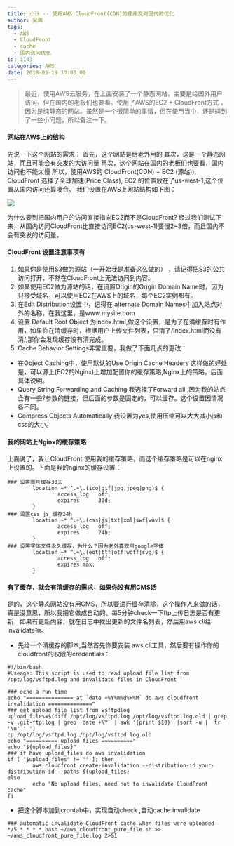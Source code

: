 ```yaml
---
title: 小计 -- 使用AWS CloudFront(CDN)的使用及对国内的优化 
author: 吴鹰
tags:
  - AWS
  - CloudFront
  - cache
  - 国内访问优化
id: 1143
categories: AWS
date: 2018-05-19 13:03:00
---
```

> 最近，使用AWS云服务，在上面安装了一个静态网站，主要是给国外用户访问，但在国内的老板们也要看。使用了AWS的EC2 + CloudFront方式 ， 因为是纯静态的网站。虽然是一个很简单的事情，但在使用当中，还是碰到了一些小问题，所以备注一下。 

#### 网站在AWS上的结构
先说一下这个网站的需求：
首先，这个网站是给老外用的 
其次，这是一个静态网站，而且可能会有突发的大访问量
再次，这个网站在国内的老板们也要看，国内访问也不能太慢
所以，使用AWS的 CloudFront(CDN) + EC2 (源站)), CloudFront 选择了全球加速(Price Class), EC2 的位置放在了us-west-1,这个位置从国内访问还算凑合。 我们设置在AWS上网站结构如下图：

![](/images/2018-05-19-11-50-35.png)

为什么要到把国内用户的访问直接指向EC2而不是CloudFront?
经过我们测试下来，从国内访问CloudFront比直接访问EC2(us-west-1)要慢2~3倍，而且国内不会有突发的访问量。

#### CloudFront 设置注意事项有
1. 如果你是使用S3做为源站（一开始我是准备这么做的） ，请记得把S3的公共访问打开，不然在CloudFront上无法访问到内容。
2. 如果使用EC2做为源站的话，在设置Origin的Origin Domain Name时，因为只接受域名，可以使用EC2在AWS上的域名，每个EC2实例都有。
3. 在Edit Distribution设置中，记得在 alternate Domain Names中加入站点对外的名称，在我这里，是www.mysite.com
4.  设置 Default Root Object 为index.html,做这个设置，是为了在清缓存时有作用，如果你在清缓存时，根据用户上传文件列表，只清了/index.html而没有清/,那你会发现缓存没有清完成。
5. Cache Behavior Settings非常重要，我做了下面几点的更改：
  * 在Object Caching中，使用默认的Use Origin Cache Headers 这样做的好处是，可以源上(EC2的Nginx)上增加配置你的缓存策略,Nginx上的策略，后面具体说明。
  * Query String Forwarding and Caching 我选择了Forward all ,因为我的站点会有一些?参数的链接，但后面的参数是固定的，可以缓存。这个设置因情况各不同。
  * Compress Objects Automatically 我设置为yes,使用压缩可以大大减小js和css的大小。

#### 我的网站上Nginx的缓存策略
上面说了，我让CloudFront 使用我的缓存策略，而这个缓存策略是可以在nginx上设置的。下面是我的nginx的缓存设置：
```
### 设置图片缓存30天
        location ~* ^.+\.(ico|gif|jpg|jpeg|png)$ { 
                access_log   off; 
                expires      30d;
        }
### 设置css js 缓存24h
        location ~* ^.+\.(css|js|txt|xml|swf|wav)$ {
                access_log   off;
                expires      24h;
        }
### 设置字体文件永久缓存，为什么？因为老外喜欢用google字体
        location ~* ^.+\.(eot|ttf|otf|woff|svg)$ {
                access_log   off;
                expires max;
        }
```

#### 有了缓存，就会有清缓存的需求，如果你没有用CMS话
是的，这个静态网站没有用CMS，所以要进行缓存清除，这个操作人来做的话，真是没意思，所以我把它做成自动的。每5分钟check一下ftp上传日志是否有更新，如果有更新内容，就在日志中找出更新的文件名列表，然后用aws cli给invalidate掉。
* 先给一个清缓存的脚本,当然首先你要安装 aws cli工具，然后要有操作你的cloudfront的权限的credentials：
```
#!/bin/bash
#Useage: This script is used to read upload file list from /opt/log/vsftpd.log and invalidate files in CloudFront

### echo a run time
echo "=============== at `date +%Y%m%d%H%M` do aws cloudfront invalidation =============="
### get upload file list from vsftpdlog
upload_files=$(diff /opt/log/vsftpd.log /opt/log/vsftpd.log.old | grep -v .git-ftp.log | grep `date +%Y` | awk '{print $10}' |sort -u |  tr '\n' ' ')
cp /opt/log/vsftpd.log /opt/log/vsftpd.log.old
echo "========== upload files =========="
echo "${upload_files}"
### if have upload_files do aws invalidation
if [ "$upload_files" != "" ]; then
        aws cloudfront create-invalidation --distribution-id your-distribution-id --paths ${upload_files}
else
        echo "No upload files, need not to invalidate CloudFront cache"
fi
```
* 把这个脚本加到crontab中，实现自动check ,自动cache invalidate
```
### automatic invalidate CloudFront cache when files were uploaded
*/5 * * * * bash ~/aws_cloudfront_pure_file.sh >> ~/aws_cloudfront_pure_file.log 2>&1
```

